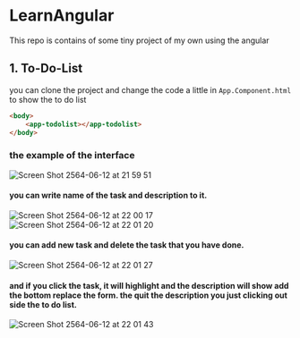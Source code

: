 # LearnAngular

This repo is contains of some tiny project of my own using the angular

## 1. To-Do-List
you can clone the project and change the code a little in ```App.Component.html``` to show the to do list
```html
<body>
    <app-todolist></app-todolist>
</body>
```
### the example of the interface
![Screen Shot 2564-06-12 at 21 59 51](https://user-images.githubusercontent.com/68180592/121780282-d063d280-cbc9-11eb-8012-30b419a6e62d.png)
#### you can write name of the task and description to it.
![Screen Shot 2564-06-12 at 22 00 17](https://user-images.githubusercontent.com/68180592/121780308-e6719300-cbc9-11eb-84ba-4fa2cf4ba9a8.png)
![Screen Shot 2564-06-12 at 22 01 20](https://user-images.githubusercontent.com/68180592/121780310-e96c8380-cbc9-11eb-8306-e7c5603d097d.png)
#### you can add new task and delete the task that you have done.
![Screen Shot 2564-06-12 at 22 01 27](https://user-images.githubusercontent.com/68180592/121780342-04d78e80-cbca-11eb-99fd-6cd2915175ca.png)
#### and if you click the task, it will highlight and the description will show add the bottom replace the form. the quit the description you just clicking out side the to do list.
![Screen Shot 2564-06-12 at 22 01 43](https://user-images.githubusercontent.com/68180592/121780402-4c5e1a80-cbca-11eb-954c-5cc734aee037.png)

